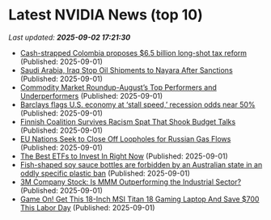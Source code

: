 # Latest NVIDIA News (top 10)
_Last updated: **2025-09-02 17:21:30**_

- [Cash-strapped Colombia proposes $6.5 billion long-shot tax reform](https://biztoc.com/x/aaacba98be5d24ae) (Published: 2025-09-01)
- [Saudi Arabia, Iraq Stop Oil Shipments to Nayara After Sanctions](https://biztoc.com/x/ab5cf29a209bcda8) (Published: 2025-09-01)
- [Commodity Market Roundup-August’s Top Performers and Underperformers](https://biztoc.com/x/9273439f25b5e2f2) (Published: 2025-09-01)
- [Barclays flags U.S. economy at ‘stall speed,’ recession odds near 50%](https://biztoc.com/x/5046ed3253700254) (Published: 2025-09-01)
- [Finnish Coalition Survives Racism Spat That Shook Budget Talks](https://biztoc.com/x/5367e6bd85d67cc1) (Published: 2025-09-01)
- [EU Nations Seek to Close Off Loopholes for Russian Gas Flows](https://biztoc.com/x/0b3ac1ebc88ad7d4) (Published: 2025-09-01)
- [The Best ETFs to Invest In Right Now](https://biztoc.com/x/d6621f5d0c66fc2a) (Published: 2025-09-01)
- [Fish-shaped soy sauce bottles are forbidden by an Australian state in an oddly specific plastic ban](https://biztoc.com/x/26d8312658596cff) (Published: 2025-09-01)
- [3M Company Stock: Is MMM Outperforming the Industrial Sector?](https://biztoc.com/x/dca0cf16c8fbecbf) (Published: 2025-09-01)
- [Game On! Get This 18-Inch MSI Titan 18 Gaming Laptop And Save $700 This Labor Day](https://www.redmondpie.com/game-on-get-this-18-inch-msi-titan-18-gaming-laptop-and-save-700-this-labor-day/) (Published: 2025-09-01)
